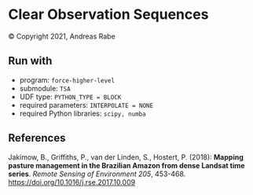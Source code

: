 # Clear Observation Sequences

&copy; 
Copyright 2021, Andreas Rabe

## Run with

- program: ``force-higher-level``
- submodule: ``TSA``
- UDF type: ``PYTHON_TYPE = BLOCK``
- required parameters: ``INTERPOLATE = NONE``
- required Python libraries: ``scipy, numba``

## References

Jakimow, B., Griffiths, P., van der Linden, S., Hostert, P. (2018): **Mapping pasture management in the Brazilian Amazon from dense Landsat time series**. *Remote Sensing of Environment 205*, 453-468. https://doi.org/10.1016/j.rse.2017.10.009
